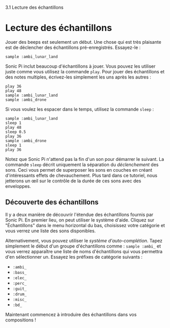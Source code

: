 3.1 Lecture des échantillons

# Lecture des échantillons

Jouer des beeps est seulement un début. Une chose qui est très plaisante
est de déclencher des échantillons pré-enregistrés. Essayez-le :

```
sample :ambi_lunar_land
```

Sonic Pi inclut beaucoup d'échantillons à jouer. Vous pouvez les 
utiliser juste comme vous utilisez la commande `play`. Pour jouer des 
échantillons et des notes multiples, écrivez-les simplement les uns 
après les autres :

```
play 36
play 48
sample :ambi_lunar_land
sample :ambi_drone
```

Si vous voulez les espacer dans le temps, utilisez la commande `sleep` :

```
sample :ambi_lunar_land
sleep 1
play 48
sleep 0.5
play 36
sample :ambi_drone
sleep 1
play 36
```

Notez que Sonic Pi n'attend pas la fin d'un son pour démarrer le 
suivant. La commande `sleep` décrit uniquement la séparation du 
*déclenchement* des sons. Ceci vous permet de superposer les sons en 
couches en créant d'intéressants effets de chevauchement. Plus tard 
dans ce tutoriel, nous jetterons un œil sur le contrôle de la durée 
de ces sons avec des enveloppes.


## Découverte des échantillons

Il y a deux manière de découvrir l'étendue des échantillons fournis 
par Sonic Pi. En premier lieu, on peut utiliser le système d'aide. 
Cliquez sur "Échantillons" dans le menu horizontal du bas, choisissez votre 
catégorie et vous verrez une liste des sons disponibles.

Alternativement, vous pouvez utiliser le *système d'auto-complétion*. 
Tapez simplement le début d'un groupe d'échantillons comme : 
`sample :ambi_` et vous verrez apparaître une liste de noms 
d'échantillons qui vous permettra d'en sélectionner un. Essayez les 
préfixes de catégorie suivants :

* `:ambi_` 
* `:bass_`
* `:elec_`
* `:perc_`
* `:guit_`
* `:drum_`
* `:misc_`
* `:bd_`

Maintenant commencez à introduire des échantillons dans vos compositions !
